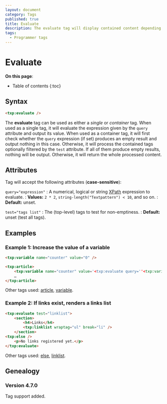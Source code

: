 ```yaml
---
layout: document
category: Tags
published: true
title: Evaluate
description: The evaluate tag will display contained content depending on a given numerical, logical or string expression query.
tags:
  - Programmer tags
---
```


# Evaluate

**On this page**:

* Table of contents
{:toc}

## Syntax

~~~ html
<txp:evaluate />
~~~

The **evaluate** tag can be used as either a *single* or *container* tag. When used as a single tag, it will evaluate the expression given by the `query` attribute and output its value. When used as a container tag, it will first check whether the `query` expression (if set) produces an empty result and output nothing in this case. Otherwise, it will process the contained tags optionally filtered by the `test` attribute. If all of them produce empty results, nothing will be output. Otherwise, it will return the whole processed content.

## Attributes

Tag will accept the following attributes (**case-sensitive**):

`query="expression"`
: A numerical, logical or string [XPath](https://www.edankert.com/xpathfunctions.html) expression to evaluate.
: **Values:** `2 * 2`, `string-length("Textpattern") < 10`, and so on.
: **Default:** unset.

`test="tags list"`
: The (top-level) tags to test for non-emptiness.
: **Default:** unset (test all tags).

## Examples

### Example 1: Increase the value of a variable

~~~ html
<txp:variable name="counter" value="0" />

<txp:article>
    <txp:variable name="counter" value='<txp:evaluate query=''<txp:variable name="counter" /> + 1'' />' />
    …
</txp:article>
~~~

Other tags used: [article](article), [variable](variable).

### Example 2: If links exist, renders a links list

~~~ html
<txp:evaluate test="linklist">
    <section>
        <h4>Links</h4>
        <txp:linklist wraptag="ul" break="li" />
    </section>
<txp:else />
    <p>No links registered yet.</p>
</txp:evaluate>
~~~

Other tags used: [else](else), [linklist](linklist).

## Genealogy

### Version 4.7.0

Tag support added.
